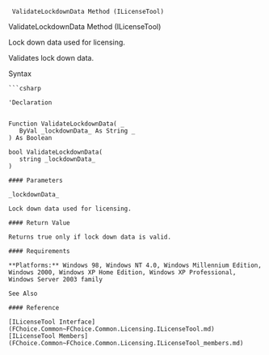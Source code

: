 ﻿     ValidateLockdownData Method (ILicenseTool)                                                   

ValidateLockdownData Method (ILicenseTool)

Lock down data used for licensing.

Validates lock down data.

Syntax

```vbnet
```csharp

'Declaration
 

Function ValidateLockdownData( _
   ByVal _lockdownData_ As String _
) As Boolean

bool ValidateLockdownData( 
   string _lockdownData_
)

#### Parameters

_lockdownData_

Lock down data used for licensing.

#### Return Value

Returns true only if lock down data is valid.

#### Requirements

**Platforms:** Windows 98, Windows NT 4.0, Windows Millennium Edition, Windows 2000, Windows XP Home Edition, Windows XP Professional, Windows Server 2003 family

See Also

#### Reference

[ILicenseTool Interface](FChoice.Common~FChoice.Common.Licensing.ILicenseTool.md)  
[ILicenseTool Members](FChoice.Common~FChoice.Common.Licensing.ILicenseTool_members.md)